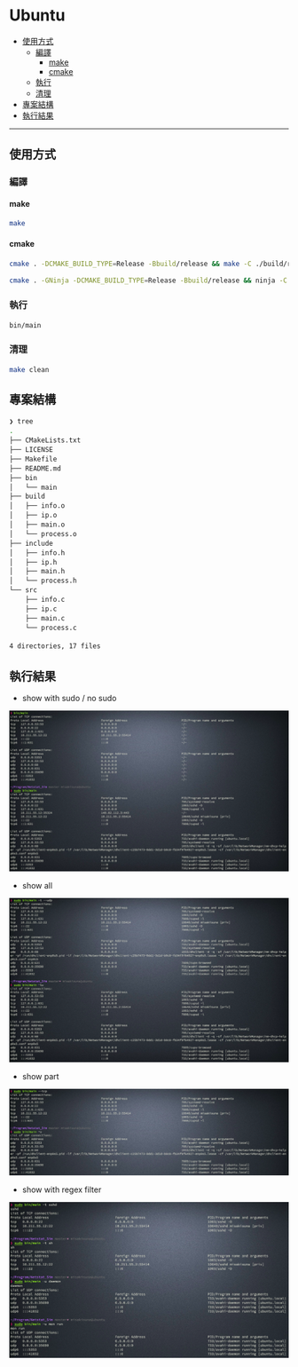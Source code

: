 # Ubuntu

<!-- vim-markdown-toc GFM -->

* [使用方式](#使用方式)
    - [編譯](#編譯)
        + [make](#make)
        + [cmake](#cmake)
    - [執行](#執行)
    - [清理](#清理)
* [專案結構](#專案結構)
* [執行結果](#執行結果)

<!-- vim-markdown-toc -->

---

## 使用方式

### 編譯

#### make

```zsh
make
```

#### cmake

```zsh
cmake . -DCMAKE_BUILD_TYPE=Release -Bbuild/release && make -C ./build/release # cmake with make
```

```zsh
cmake . -GNinja -DCMAKE_BUILD_TYPE=Release -Bbuild/release && ninja -C ./build/release # cmake with ninja
```

### 執行

```zsh
bin/main
```

### 清理

```zsh
make clean
```

## 專案結構

```zsh
❯ tree
.
├── CMakeLists.txt
├── LICENSE
├── Makefile
├── README.md
├── bin
│   └── main
├── build
│   ├── info.o
│   ├── ip.o
│   ├── main.o
│   └── process.o
├── include
│   ├── info.h
│   ├── ip.h
│   ├── main.h
│   └── process.h
└── src
    ├── info.c
    ├── ip.c
    ├── main.c
    └── process.c

4 directories, 17 files
```

## 執行結果

-   show with sudo / no sudo

![01](doc/img/01.png)

-   show all

![02](doc/img/02.png)

-   show part

![03](doc/img/03.png)

-   show with regex filter

![04](doc/img/04.png)
